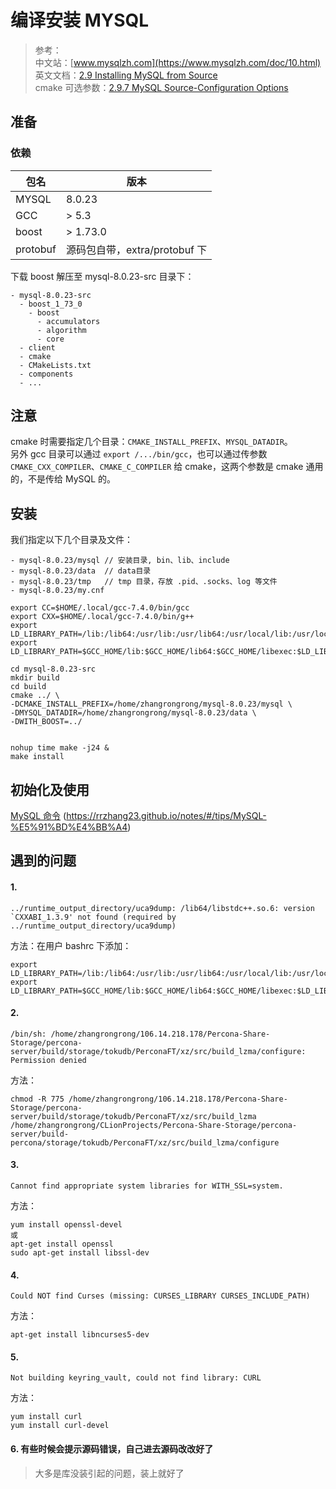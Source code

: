 # 编译安装 MYSQL

> 参考：  
> 中文站：[www.mysqlzh.com](https://www.mysqlzh.com/doc/10.html)  
> 英文文档：[2.9 Installing MySQL from Source](https://dev.mysql.com/doc/refman/8.0/en/source-installation.html)  
> cmake 可选参数：[2.9.7 MySQL Source-Configuration Options](https://dev.mysql.com/doc/refman/8.0/en/source-configuration-options.html)  

## 准备

### 依赖
| 包名 | 版本 |
| --------- | --------- |
| MYSQL | 8.0.23 |
| GCC | > 5.3 |
| boost | > 1.73.0 |
| protobuf | 源码包自带，extra/protobuf 下 |

下载 boost 解压至 mysql-8.0.23-src 目录下：
```
- mysql-8.0.23-src
  - boost_1_73_0
    - boost
	  - accumulators
	  - algorithm
	  - core
  - client
  - cmake
  - CMakeLists.txt
  - components
  - ...
```

## 注意
cmake 时需要指定几个目录：`CMAKE_INSTALL_PREFIX`、`MYSQL_DATADIR`。  
另外 gcc 目录可以通过 `export /.../bin/gcc`，也可以通过传参数 `CMAKE_CXX_COMPILER`、`CMAKE_C_COMPILER` 给 cmake，这两个参数是 cmake 通用的，不是传给 MySQL 的。  

## 安装
我们指定以下几个目录及文件：
```
- mysql-8.0.23/mysql // 安装目录, bin、lib、include
- mysql-8.0.23/data  // data目录
- mysql-8.0.23/tmp   // tmp 目录，存放 .pid、.socks、log 等文件
- mysql-8.0.23/my.cnf
```

```
export CC=$HOME/.local/gcc-7.4.0/bin/gcc
export CXX=$HOME/.local/gcc-7.4.0/bin/g++
export LD_LIBRARY_PATH=/lib:/lib64:/usr/lib:/usr/lib64:/usr/local/lib:/usr/local/lib64
export LD_LIBRARY_PATH=$GCC_HOME/lib:$GCC_HOME/lib64:$GCC_HOME/libexec:$LD_LIBRARY_PATH

cd mysql-8.0.23-src
mkdir build
cd build
cmake ../ \
-DCMAKE_INSTALL_PREFIX=/home/zhangrongrong/mysql-8.0.23/mysql \
-DMYSQL_DATADIR=/home/zhangrongrong/mysql-8.0.23/data \
-DWITH_BOOST=../


nohup time make -j24 &
make install
```





## 初始化及使用
[MySQL 命令](tips/MySQL-命令.md) (https://rrzhang23.github.io/notes/#/tips/MySQL-%E5%91%BD%E4%BB%A4)

## 遇到的问题
#### 1. 
```
../runtime_output_directory/uca9dump: /lib64/libstdc++.so.6: version `CXXABI_1.3.9' not found (required by ../runtime_output_directory/uca9dump)
```

方法：在用户 bashrc 下添加：
```
export LD_LIBRARY_PATH=/lib:/lib64:/usr/lib:/usr/lib64:/usr/local/lib:/usr/local/lib64
export LD_LIBRARY_PATH=$GCC_HOME/lib:$GCC_HOME/lib64:$GCC_HOME/libexec:$LD_LIBRARY_PATH
```

#### 2. 
```
/bin/sh: /home/zhangrongrong/106.14.218.178/Percona-Share-Storage/percona-server/build/storage/tokudb/PerconaFT/xz/src/build_lzma/configure: Permission denied
```
方法：

```
chmod -R 775 /home/zhangrongrong/106.14.218.178/Percona-Share-Storage/percona-server/build/storage/tokudb/PerconaFT/xz/src/build_lzma
/home/zhangrongrong/CLionProjects/Percona-Share-Storage/percona-server/build-percona/storage/tokudb/PerconaFT/xz/src/build_lzma/configure
```
#### 3.
```
Cannot find appropriate system libraries for WITH_SSL=system.
```

方法：
```
yum install openssl-devel
或
apt-get install openssl
sudo apt-get install libssl-dev
```

#### 4. 
```
Could NOT find Curses (missing: CURSES_LIBRARY CURSES_INCLUDE_PATH) 
```

方法：
```
apt-get install libncurses5-dev
```

#### 5. 
```
Not building keyring_vault, could not find library: CURL
```

方法：
```
yum install curl
yum install curl-devel
```

#### 6. 有些时候会提示源码错误，自己进去源码改改好了

>大多是库没装引起的问题，装上就好了
